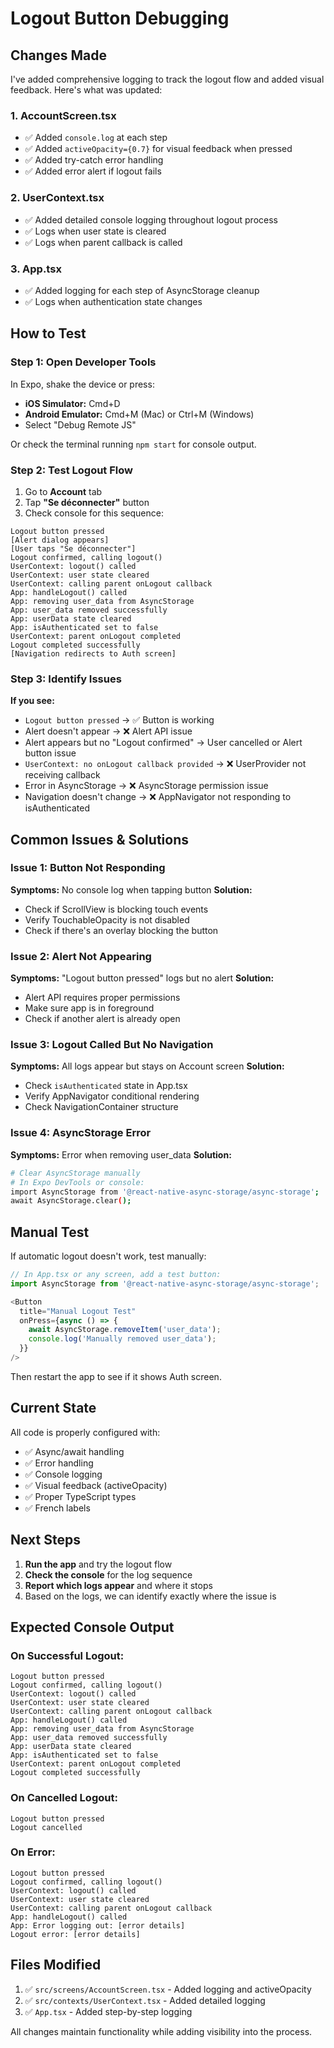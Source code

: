 # Logout Button Debugging

## Changes Made

I've added comprehensive logging to track the logout flow and added visual feedback. Here's what was updated:

### 1. AccountScreen.tsx
- ✅ Added `console.log` at each step
- ✅ Added `activeOpacity={0.7}` for visual feedback when pressed
- ✅ Added try-catch error handling
- ✅ Added error alert if logout fails

### 2. UserContext.tsx
- ✅ Added detailed console logging throughout logout process
- ✅ Logs when user state is cleared
- ✅ Logs when parent callback is called

### 3. App.tsx
- ✅ Added logging for each step of AsyncStorage cleanup
- ✅ Logs when authentication state changes

## How to Test

### Step 1: Open Developer Tools
In Expo, shake the device or press:
- **iOS Simulator:** Cmd+D
- **Android Emulator:** Cmd+M (Mac) or Ctrl+M (Windows)
- Select "Debug Remote JS"

Or check the terminal running `npm start` for console output.

### Step 2: Test Logout Flow
1. Go to **Account** tab
2. Tap **"Se déconnecter"** button
3. Check console for this sequence:

```
Logout button pressed
[Alert dialog appears]
[User taps "Se déconnecter"]
Logout confirmed, calling logout()
UserContext: logout() called
UserContext: user state cleared
UserContext: calling parent onLogout callback
App: handleLogout() called
App: removing user_data from AsyncStorage
App: user_data removed successfully
App: userData state cleared
App: isAuthenticated set to false
UserContext: parent onLogout completed
Logout completed successfully
[Navigation redirects to Auth screen]
```

### Step 3: Identify Issues

**If you see:**
- `Logout button pressed` → ✅ Button is working
- Alert doesn't appear → ❌ Alert API issue
- Alert appears but no "Logout confirmed" → User cancelled or Alert button issue
- `UserContext: no onLogout callback provided` → ❌ UserProvider not receiving callback
- Error in AsyncStorage → ❌ AsyncStorage permission issue
- Navigation doesn't change → ❌ AppNavigator not responding to isAuthenticated

## Common Issues & Solutions

### Issue 1: Button Not Responding
**Symptoms:** No console log when tapping button
**Solution:** 
- Check if ScrollView is blocking touch events
- Verify TouchableOpacity is not disabled
- Check if there's an overlay blocking the button

### Issue 2: Alert Not Appearing
**Symptoms:** "Logout button pressed" logs but no alert
**Solution:**
- Alert API requires proper permissions
- Make sure app is in foreground
- Check if another alert is already open

### Issue 3: Logout Called But No Navigation
**Symptoms:** All logs appear but stays on Account screen
**Solution:**
- Check `isAuthenticated` state in App.tsx
- Verify AppNavigator conditional rendering
- Check NavigationContainer structure

### Issue 4: AsyncStorage Error
**Symptoms:** Error when removing user_data
**Solution:**
```bash
# Clear AsyncStorage manually
# In Expo DevTools or console:
import AsyncStorage from '@react-native-async-storage/async-storage';
await AsyncStorage.clear();
```

## Manual Test

If automatic logout doesn't work, test manually:

```typescript
// In App.tsx or any screen, add a test button:
import AsyncStorage from '@react-native-async-storage/async-storage';

<Button 
  title="Manual Logout Test"
  onPress={async () => {
    await AsyncStorage.removeItem('user_data');
    console.log('Manually removed user_data');
  }}
/>
```

Then restart the app to see if it shows Auth screen.

## Current State

All code is properly configured with:
- ✅ Async/await handling
- ✅ Error handling
- ✅ Console logging
- ✅ Visual feedback (activeOpacity)
- ✅ Proper TypeScript types
- ✅ French labels

## Next Steps

1. **Run the app** and try the logout flow
2. **Check the console** for the log sequence
3. **Report which logs appear** and where it stops
4. Based on the logs, we can identify exactly where the issue is

## Expected Console Output

### On Successful Logout:
```
Logout button pressed
Logout confirmed, calling logout()
UserContext: logout() called
UserContext: user state cleared
UserContext: calling parent onLogout callback
App: handleLogout() called
App: removing user_data from AsyncStorage
App: user_data removed successfully
App: userData state cleared
App: isAuthenticated set to false
UserContext: parent onLogout completed
Logout completed successfully
```

### On Cancelled Logout:
```
Logout button pressed
Logout cancelled
```

### On Error:
```
Logout button pressed
Logout confirmed, calling logout()
UserContext: logout() called
UserContext: user state cleared
UserContext: calling parent onLogout callback
App: handleLogout() called
App: Error logging out: [error details]
Logout error: [error details]
```

## Files Modified

1. ✅ `src/screens/AccountScreen.tsx` - Added logging and activeOpacity
2. ✅ `src/contexts/UserContext.tsx` - Added detailed logging
3. ✅ `App.tsx` - Added step-by-step logging

All changes maintain functionality while adding visibility into the process.

